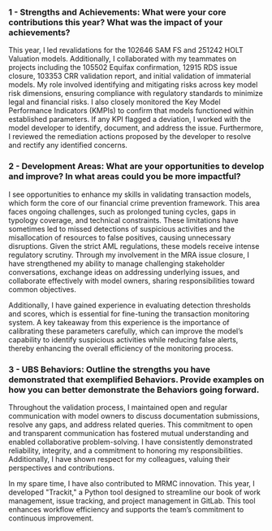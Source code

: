 ### 1 - Strengths and Achievements: What were your core contributions this year? What was the impact of your achievements?

This year, I led revalidations for the 102646 SAM FS and 251242 HOLT Valuation models. Additionally, I collaborated with my teammates on projects including the 105502 Equifax confirmation, 12915 RDS issue closure, 103353 CRR validation report, and initial validation of immaterial models. My role involved identifying and mitigating risks across key model risk dimensions, ensuring compliance with regulatory standards to minimize legal and financial risks. I also closely monitored the Key Model Performance Indicators (KMPIs) to confirm that models functioned within established parameters. If any KPI flagged a deviation, I worked with the model developer to identify, document, and address the issue. Furthermore, I reviewed the remediation actions proposed by the developer to resolve and rectify any identified concerns.

### 2 - Development Areas: What are your opportunities to develop and improve? In what areas could you be more impactful?

I see opportunities to enhance my skills in validating transaction models, which form the core of our financial crime prevention framework. This area faces ongoing challenges, such as prolonged tuning cycles, gaps in typology coverage, and technical constraints. These limitations have sometimes led to missed detections of suspicious activities and the misallocation of resources to false positives, causing unnecessary disruptions. Given the strict AML regulations, these models receive intense regulatory scrutiny. Through my involvement in the MRA issue closure, I have strengthened my ability to manage challenging stakeholder conversations, exchange ideas on addressing underlying issues, and collaborate effectively with model owners, sharing responsibilities toward common objectives. 

Additionally, I have gained experience in evaluating detection thresholds and scores, which is essential for fine-tuning the transaction monitoring system. A key takeaway from this experience is the importance of calibrating these parameters carefully, which can improve the model’s capability to identify suspicious activities while reducing false alerts, thereby enhancing the overall efficiency of the monitoring process.

### 3 - UBS Behaviors: Outline the strengths you have demonstrated that exemplified Behaviors. Provide examples on how you can better demonstrate the Behaviors going forward.

Throughout the validation process, I maintained open and regular communication with model owners to discuss documentation submissions, resolve any gaps, and address related queries. This commitment to open and transparent communication has fostered mutual understanding and enabled collaborative problem-solving. I have consistently demonstrated reliability, integrity, and a commitment to honoring my responsibilities. Additionally, I have shown respect for my colleagues, valuing their perspectives and contributions.

In my spare time, I have also contributed to MRMC innovation. This year, I developed "Trackit," a Python tool designed to streamline our book of work management, issue tracking, and project management in GitLab. This tool enhances workflow efficiency and supports the team’s commitment to continuous improvement. 

